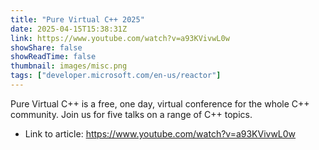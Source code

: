 ```yaml
---
title: "Pure Virtual C++ 2025"
date: 2025-04-15T15:38:31Z
link: https://www.youtube.com/watch?v=a93KVivwL0w
showShare: false
showReadTime: false
thumbnail: images/misc.png
tags: ["developer.microsoft.com/en-us/reactor"]
---
```

Pure Virtual C++ is a free, one day, virtual conference for the whole C++ community. Join us for five talks on a range of C++ topics.

- Link to article: https://www.youtube.com/watch?v=a93KVivwL0w